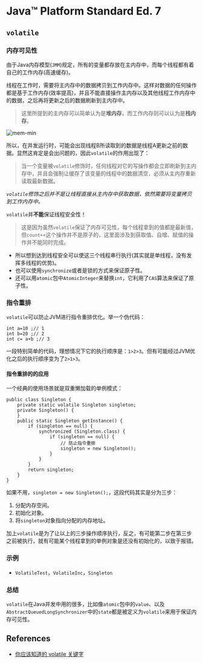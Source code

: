 # Java™ Platform Standard Ed. 7

## `volatile`
### 内存可见性
由于Java内存模型(`JMM`)规定，所有的变量都存放在主内存中，而每个线程都有着自己的工作内存(高速缓存)。

线程在工作时，需要将主内存中的数据拷贝到工作内存中。这样对数据的任何操作都是基于工作内存(效率提高)，并且不能直接操作主内存以及其他线程工作内存中的数据，之后再将更新之后的数据刷新到主内存中。
>这里所提到的主内存可以简单认为是**堆内存**，而工作内存则可以认为是**栈内存**。

![mem-min](http://www.wailian.work/images/2018/10/23/mem-min.png)

所以，在并发运行时，可能会出现线程B所读取到的数据是线程A更新之前的数据。显然这肯定是会出问题的，因此`volatile`的作用出现了：
>当一个变量被`volatile`修饰时，任何线程对它的写操作都会立即刷新到主内存中，并且会强制让缓存了该变量的线程中的数据清空，必须从主内存重新读取最新数据。

_`volatile`修饰之后并不是让线程直接从主内存中获取数据，依然需要将变量拷贝到工作内存中。_

`volatile`并**不能**保证线程安全性！
>这是因为虽然`volatile`保证了内存可见性，每个线程拿到的值都是最新值，但`count++`这个操作并不是原子的，这里面涉及到获取值、自增、赋值的操作并不能同时完成。

- 所以想到达到线程安全可以使这三个线程串行执行(其实就是单线程，没有发挥多线程的优势)。
- 也可以使用`synchronize`或者是锁的方式来保证原子性。
- 还可以用`atomic`包中`AtomicInteger`来替换`int`，它利用了`CAS`算法来保证了原子性。

### 指令重排
`volatile`可以防止JVM进行指令重排优化。举一个伪代码：
```
int a=10 ;// 1
int b=20 ;// 2
int c= a+b ;// 3	
```
一段特别简单的代码，理想情况下它的执行顺序是：`1>2>3`。但有可能经过JVM优化之后的执行顺序变为了`2>1>3`。

#### 指令重排的的应用
一个经典的使用场景就是双重懒加载的单例模式：
```
public class Singleton {
    private static volatile Singleton singleton;
    private Singleton() {
    }
    public static Singleton getInstance() {
        if (singleton == null) {
            synchronized (Singleton.class) {
                if (singleton == null) {
                    // 防止指令重排
                    singleton = new Singleton();
                }
            }
        }
        return singleton;
    }
}
```
如果不用，`singleton = new Singleton();`，这段代码其实是分为三步：
1. 分配内存空间。
1. 初始化对象。
1. 将`singleton`对象指向分配的内存地址。

加上`volatile`是为了让以上的三步操作顺序执行，反之，有可能第二步在第三步之前被执行，就有可能某个线程拿到的单例对象是还没有初始化的，以致于报错。

### 示例
- `VolatileTest`，`VolatileInc`，`Singleton`

### 总结
`volatile`在Java并发中用的很多，比如像`atomic`包中的`value`、以及`AbstractQueuedLongSynchronizer`中的`state`都是被定义为`volatile`来用于保证内存可见性。

## References
- [你应该知道的 volatile 关键字](https://crossoverjie.top/2018/03/09/volatile/)	